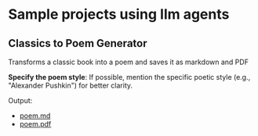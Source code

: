 # Sample projects using llm agents

## Classics to Poem Generator

Transforms a classic book into a poem and saves it as markdown and PDF

**Specify the poem style**: If possible, mention the specific poetic style (e.g., "Alexander Pushkin") for better clarity.

    
Output:

- [poem.md](poem.md)
- [poem.pdf](poem.pdf)

